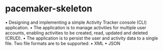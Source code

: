 # pacemaker-skeleton

• Designing and implementing a simple Activity Tracker console (CLI) application.
• The application is to manage activities for multiple user accounts, enabling
activities to be created, read, updated and deleted (CRUD).
• The application is to persist the user and activity data to a single file. Two file
formats are to be supported:
• XML
• JSON
